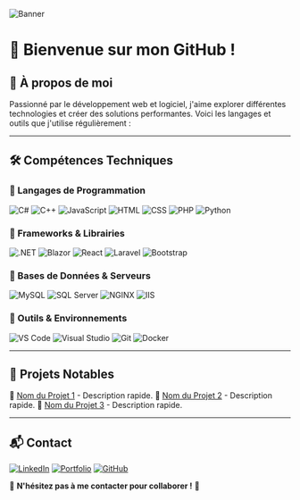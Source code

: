 ![Banner](https://your-banner-image-link.com)

# 👋 Bienvenue sur mon GitHub !

## 🚀 À propos de moi

Passionné par le développement web et logiciel, j'aime explorer différentes technologies et créer des solutions performantes. Voici les langages et outils que j'utilise régulièrement :

---

## 🛠️ Compétences Techniques

### 🔹 Langages de Programmation

![C#](https://img.shields.io/badge/C%23-239120?style=for-the-badge&logo=c-sharp&logoColor=white)
![C++](https://img.shields.io/badge/C++-00599C?style=for-the-badge&logo=c%2B%2B&logoColor=white)
![JavaScript](https://img.shields.io/badge/JavaScript-F7DF1E?style=for-the-badge&logo=javascript&logoColor=black)
![HTML](https://img.shields.io/badge/HTML5-E34F26?style=for-the-badge&logo=html5&logoColor=white)
![CSS](https://img.shields.io/badge/CSS3-1572B6?style=for-the-badge&logo=css3&logoColor=white)
![PHP](https://img.shields.io/badge/PHP-777BB4?style=for-the-badge&logo=php&logoColor=white)
![Python](https://img.shields.io/badge/Python-3776AB?style=for-the-badge&logo=python&logoColor=white)

### 🔹 Frameworks & Librairies

![.NET](https://img.shields.io/badge/.NET-512BD4?style=for-the-badge&logo=dotnet&logoColor=white)
![Blazor](https://img.shields.io/badge/Blazor-512BD4?style=for-the-badge&logo=blazor&logoColor=white)
![React](https://img.shields.io/badge/React-61DAFB?style=for-the-badge&logo=react&logoColor=black)
![Laravel](https://img.shields.io/badge/Laravel-FF2D20?style=for-the-badge&logo=laravel&logoColor=white)
![Bootstrap](https://img.shields.io/badge/Bootstrap-7952B3?style=for-the-badge&logo=bootstrap&logoColor=white)

### 🔹 Bases de Données & Serveurs

![MySQL](https://img.shields.io/badge/MySQL-4479A1?style=for-the-badge&logo=mysql&logoColor=white)
![SQL Server](https://img.shields.io/badge/SQL%20Server-CC2927?style=for-the-badge&logo=microsoft-sql-server&logoColor=white)
![NGINX](https://img.shields.io/badge/NGINX-009639?style=for-the-badge&logo=nginx&logoColor=white)
![IIS](https://img.shields.io/badge/IIS-0078D6?style=for-the-badge&logo=windows&logoColor=white)

### 🔹 Outils & Environnements

![VS Code](https://img.shields.io/badge/VS%20Code-007ACC?style=for-the-badge&logo=visual-studio-code&logoColor=white)
![Visual Studio](https://img.shields.io/badge/Visual%20Studio-5C2D91?style=for-the-badge&logo=visual-studio&logoColor=white)
![Git](https://img.shields.io/badge/Git-F05032?style=for-the-badge&logo=git&logoColor=white)
![Docker](https://img.shields.io/badge/Docker-2496ED?style=for-the-badge&logo=docker&logoColor=white)

---

## 📂 Projets Notables

🔹 [Nom du Projet 1](https://github.com/username/projet1) - Description rapide.
🔹 [Nom du Projet 2](https://github.com/username/projet2) - Description rapide.
🔹 [Nom du Projet 3](https://github.com/username/projet3) - Description rapide.

---

## 📬 Contact

[![LinkedIn](https://img.shields.io/badge/LinkedIn-0077B5?style=for-the-badge&logo=linkedin&logoColor=white)](https://www.linkedin.com/in/yourprofile)
[![Portfolio](https://img.shields.io/badge/Portfolio-000?style=for-the-badge&logo=vercel&logoColor=white)](https://your-portfolio.com)
[![GitHub](https://img.shields.io/badge/GitHub-181717?style=for-the-badge&logo=github&logoColor=white)](https://github.com/yourusername)

💬 **N'hésitez pas à me contacter pour collaborer !** 🚀

